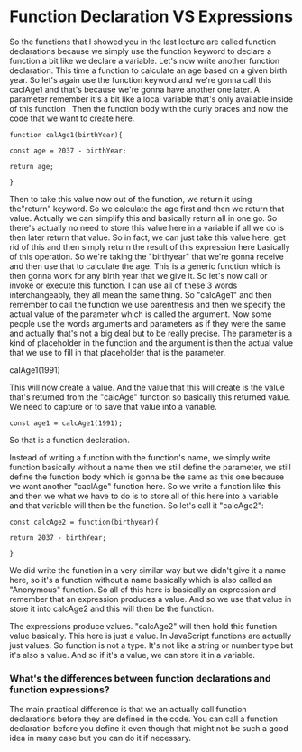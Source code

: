 # Function Declaration VS Expressions



So the functions that I showed you in the last lecture are called function declarations because we simply use the function keyword to declare a function a bit like we declare a variable. Let's now write another function declaration. This time a function to calculate an age based on a given birth year. So let's again use the function keyword and we're gonna call this caclAge1 and that's because we're gonna have another one later. A parameter remember it's a bit like a local variable that's only available inside of this function . Then the function body with the curly braces and now the code that we want to create here.<br/>

`function calAge1(birthYear){`

`const age = 2037 - birthYear;`

`return age;`

`}`

Then to take this value now out of the function, we return it using the"return" keyword. So we calculate the age first and then we return that value. Actually we can simplify this and basically return all in one go. So there's actually no need to store this value here in a variable if all we do is then later return that value. So in fact, we can just take this value here, get rid of this and then simply return the result of this expression here basically of this operation. So we're taking the "birthyear" that we're gonna receive and then use that to calculate the age. This is a generic function which is then gonna work for any birth year that we give it. So let's now call or invoke or execute this function. I can use all of these 3 words interchangeably, they all mean the same thing. So "calcAge1" and then remember to call the function we use parenthesis and then we specify the actual value of the parameter which is called the argument. Now some people use the words arguments and parameters as if they were the same and actually that's not a big deal but to be really precise. The parameter is a kind of placeholder in the function and the argument is then the actual value that we use to fill in that placeholder that is the parameter.

calAge1(1991)

This will now create a value. And the value that this will create is the value that's returned from the "calcAge" function so basically this returned value. We need to capture or to save that value into a variable.

`const age1 = calcAge1(1991);`<br/>

So that is a function declaration.<br/>

Instead of writing a function with the function's name, we simply write function basically without a name then we still define the parameter, we still define the function body which is gonna be the same as this one because we want another "caclAge" function here. So we write a function like this and then we what we have to do is to store all of this here into a variable and that variable will then be the function. So let's call it "calcAge2":<br/>

`const calcAge2 = function(birthyear){`

`return 2037 - birthYear;`

`}`<br/>

We did write the function in a very similar way but we didn't give it a name here, so it's a function without a name basically which is also called an "Anonymous" function. So all of this here is basically an expression and remember that an expression produces a value. And so we use that value in store it into calcAge2 and this will then be the function.<br/>

The expressions produce values. "calcAge2" will then hold this function value basically. This here is just a value. In JavaScript functions are actually just values. So function is not a type. It's not like a string or number type but it's also a value. And so if it's a value, we can store it in a variable.<br/>

### What's the differences between function declarations and function expressions?

The main practical difference is that we an actually call function declarations before they are defined in the code. You can call a function declaration before you define it even though that might not be such a good idea in many case but you can do it if necessary.

